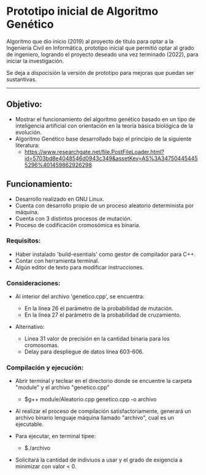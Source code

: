 # Prototipo inicial de Algoritmo Genético

Algoritmo que dio inicio (2019) al proyecto de título para optar a la Ingeniería Civil en Informática, prototipo inicial que permitió optar al grado de ingeniero, logrando el proyecto deseado una vez terminado (2022), para iniciar la investigación.

Se deja a dispocisión la versión de prototipo para mejoras que puedan ser sustantivas.

***
## Objetivo:

- Mostrar el funcionamiento del algoritmo genético basado en un tipo de inteligencia artificial con orientación en la teoría básica biológica de la evolución.
- Algoritmo Genético base desarrollado bajo el principio de la siguiente literatura:
	- https://www.researchgate.net/file.PostFileLoader.html?id=5703bd8e4048546d0943c349&assetKey=AS%3A347504454455296%401459862926298

## Funcionamiento:

- Desarrollo realizado en GNU Linux.
- Cuenta con desarrollo propio de un proceso aleatorio determinista por máquina.
- Cuenta con 3 distintos procesos de mutación.
- Proceso de codificación cromosómica es binaria.


### Requisitos:

- Haber instalado 'build-esentials' como gestor de compilador para C++.
- Contar con herramienta terminal.
- Algún editor de texto para modificar instrucciones.

### Consideraciones:

- Al interior del archivo 'genetico.cpp', se encuentra:
	- En la línea 26 el parámetro de la probabilidad de mutación.
	- En la línea 27 el parámetro de la probabilidad de cruzamiento.

- Alternativo:
	- Línea 31 valor de precisión en la cantidad binaria para los cromosomas.
	- Delay para despliegue de datos línea 603-606.

### Compilación y ejecución:

- Abrir terminal y teclear en el directorio donde se encuentre la carpeta  "module" y el archivo "genetico.cpp"
	- $g++ module/Aleatorio.cpp genetico.cpp -o archivo

- Al realizar el proceso de compilación satisfactoriamente, generará un archivo binario lenguaje máquina llamado "archivo", cual es un ejecutable.

- Para ejecutar, en terminal tipee:
	- $./archivo

- Solicitará la cantidad de indiviuos a usar y el grado de exigencia a minimizar con valor < 0.




